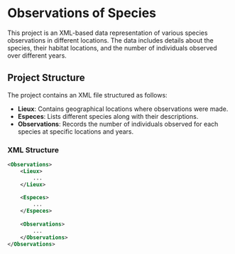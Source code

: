 # Observations of Species

This project is an XML-based data representation of various species observations in different locations. The data includes details about the species, their habitat locations, and the number of individuals observed over different years.

## Project Structure

The project contains an XML file structured as follows:

- **Lieux**: Contains geographical locations where observations were made.
- **Especes**: Lists different species along with their descriptions.
- **Observations**: Records the number of individuals observed for each species at specific locations and years.

### XML Structure

```xml
<Observations>
    <Lieux>
        ...
    </Lieux>
    
    <Especes>
        ...
    </Especes>
    
    <Observations>
        ...
    </Observations>
</Observations>

